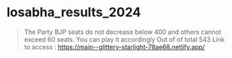 # losabha_results_2024

> The Party BJP seats do not decrease below 400 and others cannot exceed 60 seats.
> You can play it accordingly
> Out of of total 543
Link to access : https://main--glittery-starlight-78ae68.netlify.app/
